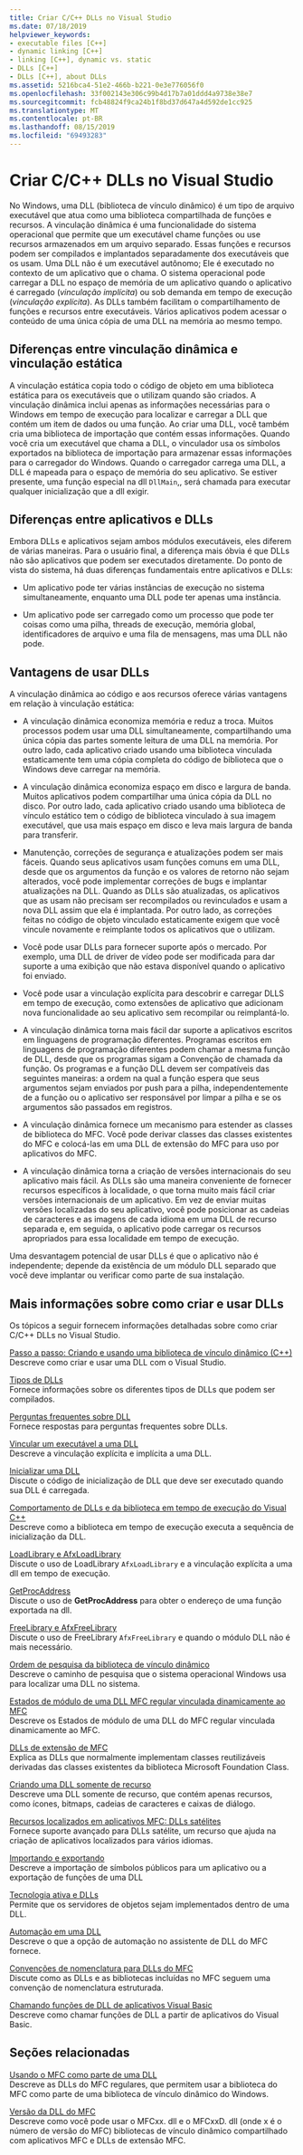 ```yaml
---
title: Criar C/C++ DLLs no Visual Studio
ms.date: 07/18/2019
helpviewer_keywords:
- executable files [C++]
- dynamic linking [C++]
- linking [C++], dynamic vs. static
- DLLs [C++]
- DLLs [C++], about DLLs
ms.assetid: 5216bca4-51e2-466b-b221-0e3e776056f0
ms.openlocfilehash: 33f002143e306c99b4d17b7a01ddd4a9738e38e7
ms.sourcegitcommit: fcb48824f9ca24b1f8bd37d647a4d592de1cc925
ms.translationtype: MT
ms.contentlocale: pt-BR
ms.lasthandoff: 08/15/2019
ms.locfileid: "69493283"
---
```

# <a name="create-cc-dlls-in-visual-studio"></a>Criar C/C++ DLLs no Visual Studio

No Windows, uma DLL (biblioteca de vínculo dinâmico) é um tipo de arquivo executável que atua como uma biblioteca compartilhada de funções e recursos. A vinculação dinâmica é uma funcionalidade do sistema operacional que permite que um executável chame funções ou use recursos armazenados em um arquivo separado. Essas funções e recursos podem ser compilados e implantados separadamente dos executáveis que os usam. Uma DLL não é um executável autônomo; Ele é executado no contexto de um aplicativo que o chama. O sistema operacional pode carregar a DLL no espaço de memória de um aplicativo quando o aplicativo é carregado (*vinculação implícita*) ou sob demanda em tempo de execução (*vinculação explícita*). As DLLs também facilitam o compartilhamento de funções e recursos entre executáveis. Vários aplicativos podem acessar o conteúdo de uma única cópia de uma DLL na memória ao mesmo tempo.

## <a name="differences-between-dynamic-linking-and-static-linking"></a>Diferenças entre vinculação dinâmica e vinculação estática

A vinculação estática copia todo o código de objeto em uma biblioteca estática para os executáveis que o utilizam quando são criados. A vinculação dinâmica inclui apenas as informações necessárias para o Windows em tempo de execução para localizar e carregar a DLL que contém um item de dados ou uma função. Ao criar uma DLL, você também cria uma biblioteca de importação que contém essas informações. Quando você cria um executável que chama a DLL, o vinculador usa os símbolos exportados na biblioteca de importação para armazenar essas informações para o carregador do Windows. Quando o carregador carrega uma DLL, a DLL é mapeada para o espaço de memória do seu aplicativo. Se estiver presente, uma função especial na dll `DllMain`,, será chamada para executar qualquer inicialização que a dll exigir.

<a name="differences-between-applications-and-dlls"></a>

## <a name="differences-between-applications-and-dlls"></a>Diferenças entre aplicativos e DLLs

Embora DLLs e aplicativos sejam ambos módulos executáveis, eles diferem de várias maneiras. Para o usuário final, a diferença mais óbvia é que DLLs não são aplicativos que podem ser executados diretamente. Do ponto de vista do sistema, há duas diferenças fundamentais entre aplicativos e DLLs:

- Um aplicativo pode ter várias instâncias de execução no sistema simultaneamente, enquanto uma DLL pode ter apenas uma instância.

- Um aplicativo pode ser carregado como um processo que pode ter coisas como uma pilha, threads de execução, memória global, identificadores de arquivo e uma fila de mensagens, mas uma DLL não pode.

<a name="advantages-of-using-dlls"></a>

## <a name="advantages-of-using-dlls"></a>Vantagens de usar DLLs

A vinculação dinâmica ao código e aos recursos oferece várias vantagens em relação à vinculação estática:

- A vinculação dinâmica economiza memória e reduz a troca. Muitos processos podem usar uma DLL simultaneamente, compartilhando uma única cópia das partes somente leitura de uma DLL na memória. Por outro lado, cada aplicativo criado usando uma biblioteca vinculada estaticamente tem uma cópia completa do código de biblioteca que o Windows deve carregar na memória.

- A vinculação dinâmica economiza espaço em disco e largura de banda. Muitos aplicativos podem compartilhar uma única cópia da DLL no disco. Por outro lado, cada aplicativo criado usando uma biblioteca de vínculo estático tem o código de biblioteca vinculado à sua imagem executável, que usa mais espaço em disco e leva mais largura de banda para transferir.

- Manutenção, correções de segurança e atualizações podem ser mais fáceis. Quando seus aplicativos usam funções comuns em uma DLL, desde que os argumentos da função e os valores de retorno não sejam alterados, você pode implementar correções de bugs e implantar atualizações na DLL. Quando as DLLs são atualizadas, os aplicativos que as usam não precisam ser recompilados ou revinculados e usam a nova DLL assim que ela é implantada. Por outro lado, as correções feitas no código de objeto vinculado estaticamente exigem que você vincule novamente e reimplante todos os aplicativos que o utilizam.

- Você pode usar DLLs para fornecer suporte após o mercado. Por exemplo, uma DLL de driver de vídeo pode ser modificada para dar suporte a uma exibição que não estava disponível quando o aplicativo foi enviado.

- Você pode usar a vinculação explícita para descobrir e carregar DLLS em tempo de execução, como extensões de aplicativo que adicionam nova funcionalidade ao seu aplicativo sem recompilar ou reimplantá-lo.

- A vinculação dinâmica torna mais fácil dar suporte a aplicativos escritos em linguagens de programação diferentes. Programas escritos em linguagens de programação diferentes podem chamar a mesma função de DLL, desde que os programas sigam a Convenção de chamada da função. Os programas e a função DLL devem ser compatíveis das seguintes maneiras: a ordem na qual a função espera que seus argumentos sejam enviados por push para a pilha, independentemente de a função ou o aplicativo ser responsável por limpar a pilha e se os argumentos são passados em registros.

- A vinculação dinâmica fornece um mecanismo para estender as classes de biblioteca do MFC. Você pode derivar classes das classes existentes do MFC e colocá-las em uma DLL de extensão do MFC para uso por aplicativos do MFC.

- A vinculação dinâmica torna a criação de versões internacionais do seu aplicativo mais fácil. As DLLs são uma maneira conveniente de fornecer recursos específicos à localidade, o que torna muito mais fácil criar versões internacionais de um aplicativo. Em vez de enviar muitas versões localizadas do seu aplicativo, você pode posicionar as cadeias de caracteres e as imagens de cada idioma em uma DLL de recurso separada e, em seguida, o aplicativo pode carregar os recursos apropriados para essa localidade em tempo de execução.

Uma desvantagem potencial de usar DLLs é que o aplicativo não é independente; depende da existência de um módulo DLL separado que você deve implantar ou verificar como parte de sua instalação.

## <a name="more-information-on-how-to-create-and-use-dlls"></a>Mais informações sobre como criar e usar DLLs

Os tópicos a seguir fornecem informações detalhadas sobre como criar C/C++ DLLs no Visual Studio.

[Passo a passo: Criando e usando uma biblioteca de vínculo dinâmico (C++)](walkthrough-creating-and-using-a-dynamic-link-library-cpp.md)<br/>
Descreve como criar e usar uma DLL com o Visual Studio.

[Tipos de DLLs](kinds-of-dlls.md)<br/>
Fornece informações sobre os diferentes tipos de DLLs que podem ser compilados.

[Perguntas frequentes sobre DLL](dll-frequently-asked-questions.md)<br/>
Fornece respostas para perguntas frequentes sobre DLLs.

[Vincular um executável a uma DLL](linking-an-executable-to-a-dll.md)<br/>
Descreve a vinculação explícita e implícita a uma DLL.

[Inicializar uma DLL](run-time-library-behavior.md#initializing-a-dll)<br/>
Discute o código de inicialização de DLL que deve ser executado quando sua DLL é carregada.

[Comportamento de DLLs e da biblioteca em tempo de execução do Visual C++](run-time-library-behavior.md)<br/>
Descreve como a biblioteca em tempo de execução executa a sequência de inicialização da DLL.

[LoadLibrary e AfxLoadLibrary](loadlibrary-and-afxloadlibrary.md)<br/>
Discute o uso de LoadLibrary `AfxLoadLibrary` e a vinculação explícita a uma dll em tempo de execução.

[GetProcAddress](getprocaddress.md)<br/>
Discute o uso de **GetProcAddress** para obter o endereço de uma função exportada na dll.

[FreeLibrary e AfxFreeLibrary](freelibrary-and-afxfreelibrary.md)<br/>
Discute o uso de FreeLibrary `AfxFreeLibrary` e quando o módulo DLL não é mais necessário.

[Ordem de pesquisa da biblioteca de vínculo dinâmico](/windows/win32/Dlls/dynamic-link-library-search-order)<br/>
Descreve o caminho de pesquisa que o sistema operacional Windows usa para localizar uma DLL no sistema.

[Estados de módulo de uma DLL MFC regular vinculada dinamicamente ao MFC](module-states-of-a-regular-dll-dynamically-linked-to-mfc.md)<br/>
Descreve os Estados de módulo de uma DLL do MFC regular vinculada dinamicamente ao MFC.

[DLLs de extensão de MFC](extension-dlls-overview.md)<br/>
Explica as DLLs que normalmente implementam classes reutilizáveis derivadas das classes existentes da biblioteca Microsoft Foundation Class.

[Criando uma DLL somente de recurso](creating-a-resource-only-dll.md)<br/>
Descreve uma DLL somente de recurso, que contém apenas recursos, como ícones, bitmaps, cadeias de caracteres e caixas de diálogo.

[Recursos localizados em aplicativos MFC: DLLs satélites](localized-resources-in-mfc-applications-satellite-dlls.md)<br/>
Fornece suporte avançado para DLLs satélite, um recurso que ajuda na criação de aplicativos localizados para vários idiomas.

[Importando e exportando](importing-and-exporting.md)<br/>
Descreve a importação de símbolos públicos para um aplicativo ou a exportação de funções de uma DLL

[Tecnologia ativa e DLLs](active-technology-and-dlls.md)<br/>
Permite que os servidores de objetos sejam implementados dentro de uma DLL.

[Automação em uma DLL](automation-in-a-dll.md)<br/>
Descreve o que a opção de automação no assistente de DLL do MFC fornece.

[Convenções de nomenclatura para DLLs do MFC](../mfc/mfc-library-versions.md#mfc-static-library-naming-conventions)<br/>
Discute como as DLLs e as bibliotecas incluídas no MFC seguem uma convenção de nomenclatura estruturada.

[Chamando funções de DLL de aplicativos Visual Basic](calling-dll-functions-from-visual-basic-applications.md)<br/>
Descreve como chamar funções de DLL a partir de aplicativos do Visual Basic.

## <a name="related-sections"></a>Seções relacionadas

[Usando o MFC como parte de uma DLL](../mfc/tn011-using-mfc-as-part-of-a-dll.md)<br/>
Descreve as DLLs do MFC regulares, que permitem usar a biblioteca do MFC como parte de uma biblioteca de vínculo dinâmico do Windows.

[Versão da DLL do MFC](../mfc/tn033-dll-version-of-mfc.md)<br/>
Descreve como você pode usar o MFCxx. dll e o MFCxxD. dll (onde x é o número de versão do MFC) bibliotecas de vínculo dinâmico compartilhado com aplicativos MFC e DLLs de extensão MFC.
